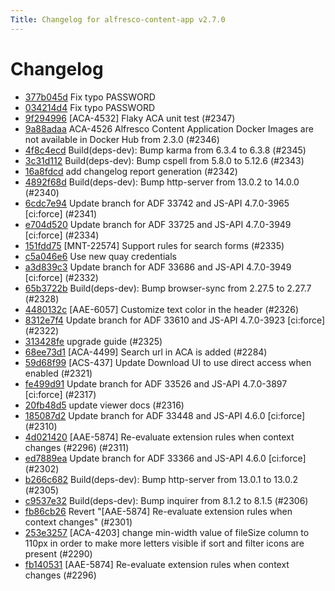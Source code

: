 ```yaml
---
Title: Changelog for alfresco-content-app v2.7.0
---
```


# Changelog

- [377b045d](https://github.com/Alfresco/alfresco-content-app/commit/377b045d) Fix typo PASSWORD
- [034214d4](https://github.com/Alfresco/alfresco-content-app/commit/034214d4) Fix typo PASSWORD
- [9f294996](https://github.com/Alfresco/alfresco-content-app/commit/9f294996) [ACA-4532] Flaky ACA unit test (#2347)
- [9a88adaa](https://github.com/Alfresco/alfresco-content-app/commit/9a88adaa) ACA-4526 Alfresco Content Application Docker Images are not available in Docker Hub from 2.3.0 (#2346)
- [4f8c4ecd](https://github.com/Alfresco/alfresco-content-app/commit/4f8c4ecd) Build(deps-dev): Bump karma from 6.3.4 to 6.3.8 (#2345)
- [3c31d112](https://github.com/Alfresco/alfresco-content-app/commit/3c31d112) Build(deps-dev): Bump cspell from 5.8.0 to 5.12.6 (#2343)
- [16a8fdcd](https://github.com/Alfresco/alfresco-content-app/commit/16a8fdcd) add changelog report generation (#2342)
- [4892f68d](https://github.com/Alfresco/alfresco-content-app/commit/4892f68d) Build(deps-dev): Bump http-server from 13.0.2 to 14.0.0 (#2340)
- [6cdc7e94](https://github.com/Alfresco/alfresco-content-app/commit/6cdc7e94) Update branch for ADF 33742 and JS-API 4.7.0-3965 [ci:force] (#2341)
- [e704d520](https://github.com/Alfresco/alfresco-content-app/commit/e704d520) Update branch for ADF 33725 and JS-API 4.7.0-3949 [ci:force] (#2334)
- [151fdd75](https://github.com/Alfresco/alfresco-content-app/commit/151fdd75) [MNT-22574] Support rules for search forms (#2335)
- [c5a046e6](https://github.com/Alfresco/alfresco-content-app/commit/c5a046e6) Use new quay credentials
- [a3d839c3](https://github.com/Alfresco/alfresco-content-app/commit/a3d839c3) Update branch for ADF 33686 and JS-API 4.7.0-3949 [ci:force] (#2332)
- [65b3722b](https://github.com/Alfresco/alfresco-content-app/commit/65b3722b) Build(deps-dev): Bump browser-sync from 2.27.5 to 2.27.7 (#2328)
- [4480132c](https://github.com/Alfresco/alfresco-content-app/commit/4480132c) [AAE-6057] Customize text color in the header (#2326)
- [8312e7f4](https://github.com/Alfresco/alfresco-content-app/commit/8312e7f4) Update branch for ADF 33610 and JS-API 4.7.0-3923 [ci:force] (#2322)
- [313428fe](https://github.com/Alfresco/alfresco-content-app/commit/313428fe) upgrade guide (#2325)
- [68ee73d1](https://github.com/Alfresco/alfresco-content-app/commit/68ee73d1) [ACA-4499] Search url in ACA is added (#2284)
- [59d68f99](https://github.com/Alfresco/alfresco-content-app/commit/59d68f99) [ACS-437] Update Download UI to use direct access when enabled (#2321)
- [fe499d91](https://github.com/Alfresco/alfresco-content-app/commit/fe499d91) Update branch for ADF 33526 and JS-API 4.7.0-3897 [ci:force] (#2317)
- [20fb48d5](https://github.com/Alfresco/alfresco-content-app/commit/20fb48d5) update viewer docs (#2316)
- [185087d2](https://github.com/Alfresco/alfresco-content-app/commit/185087d2) Update branch for ADF 33448 and JS-API 4.6.0 [ci:force] (#2310)
- [4d021420](https://github.com/Alfresco/alfresco-content-app/commit/4d021420) [AAE-5874] Re-evaluate extension rules when context changes (#2296) (#2311)
- [ed7889ea](https://github.com/Alfresco/alfresco-content-app/commit/ed7889ea) Update branch for ADF 33366 and JS-API 4.6.0 [ci:force] (#2302)
- [b266c682](https://github.com/Alfresco/alfresco-content-app/commit/b266c682) Build(deps-dev): Bump http-server from 13.0.1 to 13.0.2 (#2305)
- [c9537e32](https://github.com/Alfresco/alfresco-content-app/commit/c9537e32) Build(deps-dev): Bump inquirer from 8.1.2 to 8.1.5 (#2306)
- [fb86cb26](https://github.com/Alfresco/alfresco-content-app/commit/fb86cb26) Revert &#34;[AAE-5874] Re-evaluate extension rules when context changes&#34; (#2301)
- [253e3257](https://github.com/Alfresco/alfresco-content-app/commit/253e3257) [ACA-4203] change min-width value of fileSize column to 110px in order to make more letters visible if sort and filter icons are present (#2290)
- [fb140531](https://github.com/Alfresco/alfresco-content-app/commit/fb140531) [AAE-5874] Re-evaluate extension rules when context changes (#2296)

